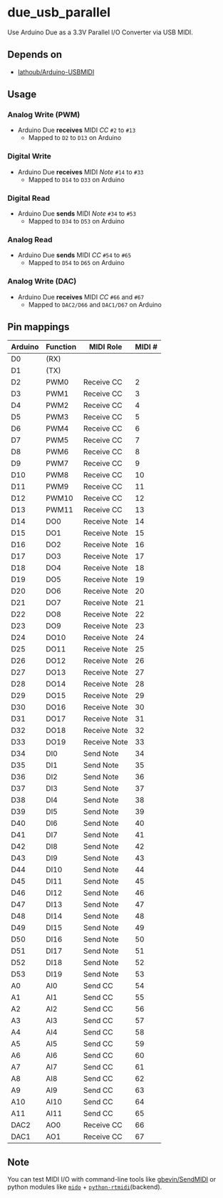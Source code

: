 # due_usb_parallel

Use Arduino Due as a 3.3V Parallel I/O Converter via USB MIDI.

## Depends on

- [lathoub/Arduino-USBMIDI](https://github.com/lathoub/Arduino-USBMIDI)

## Usage

### Analog Write (PWM)
  - Arduino Due **receives** MIDI *CC* `#2` to `#13`
    - Mapped to `D2` to `D13` on Arduino

### Digital Write
  - Arduino Due **receives** MIDI *Note* `#14` to `#33`
    - Mapped to `D14` to `D33` on Arduino

### Digital Read
  - Arduino Due **sends** MIDI *Note* `#34` to `#53`
    - Mapped to `D34` to `D53` on Arduino

### Analog Read
  - Arduino Due **sends** MIDI *CC* `#54` to `#65`
    - Mapped to `D54` to `D65` on Arduino

### Analog Write (DAC)
  - Arduino Due **receives** MIDI *CC* `#66` and `#67`
    - Mapped to `DAC2/D66` and `DAC1/D67` on Arduino

## Pin mappings

| Arduino | Function | MIDI Role    | MIDI # |
| ------- | -------- | ------------ | ------ |
| D0      | (RX)     |              |        |
| D1      | (TX)     |              |        |
| D2      | PWM0     | Receive CC   | 2      |
| D3      | PWM1     | Receive CC   | 3      |
| D4      | PWM2     | Receive CC   | 4      |
| D5      | PWM3     | Receive CC   | 5      |
| D6      | PWM4     | Receive CC   | 6      |
| D7      | PWM5     | Receive CC   | 7      |
| D8      | PWM6     | Receive CC   | 8      |
| D9      | PWM7     | Receive CC   | 9      |
| D10     | PWM8     | Receive CC   | 10     |
| D11     | PWM9     | Receive CC   | 11     |
| D12     | PWM10    | Receive CC   | 12     |
| D13     | PWM11    | Receive CC   | 13     |
| D14     | DO0      | Receive Note | 14     |
| D15     | DO1      | Receive Note | 15     |
| D16     | DO2      | Receive Note | 16     |
| D17     | DO3      | Receive Note | 17     |
| D18     | DO4      | Receive Note | 18     |
| D19     | DO5      | Receive Note | 19     |
| D20     | DO6      | Receive Note | 20     |
| D21     | DO7      | Receive Note | 21     |
| D22     | DO8      | Receive Note | 22     |
| D23     | DO9      | Receive Note | 23     |
| D24     | DO10     | Receive Note | 24     |
| D25     | DO11     | Receive Note | 25     |
| D26     | DO12     | Receive Note | 26     |
| D27     | DO13     | Receive Note | 27     |
| D28     | DO14     | Receive Note | 28     |
| D29     | DO15     | Receive Note | 29     |
| D30     | DO16     | Receive Note | 30     |
| D31     | DO17     | Receive Note | 31     |
| D32     | DO18     | Receive Note | 32     |
| D33     | DO19     | Receive Note | 33     |
| D34     | DI0      | Send Note    | 34     |
| D35     | DI1      | Send Note    | 35     |
| D36     | DI2      | Send Note    | 36     |
| D37     | DI3      | Send Note    | 37     |
| D38     | DI4      | Send Note    | 38     |
| D39     | DI5      | Send Note    | 39     |
| D40     | DI6      | Send Note    | 40     |
| D41     | DI7      | Send Note    | 41     |
| D42     | DI8      | Send Note    | 42     |
| D43     | DI9      | Send Note    | 43     |
| D44     | DI10     | Send Note    | 44     |
| D45     | DI11     | Send Note    | 45     |
| D46     | DI12     | Send Note    | 46     |
| D47     | DI13     | Send Note    | 47     |
| D48     | DI14     | Send Note    | 48     |
| D49     | DI15     | Send Note    | 49     |
| D50     | DI16     | Send Note    | 50     |
| D51     | DI17     | Send Note    | 51     |
| D52     | DI18     | Send Note    | 52     |
| D53     | DI19     | Send Note    | 53     |
| A0      | AI0      | Send CC      | 54     |
| A1      | AI1      | Send CC      | 55     |
| A2      | AI2      | Send CC      | 56     |
| A3      | AI3      | Send CC      | 57     |
| A4      | AI4      | Send CC      | 58     |
| A5      | AI5      | Send CC      | 59     |
| A6      | AI6      | Send CC      | 60     |
| A7      | AI7      | Send CC      | 61     |
| A8      | AI8      | Send CC      | 62     |
| A9      | AI9      | Send CC      | 63     |
| A10     | AI10     | Send CC      | 64     |
| A11     | AI11     | Send CC      | 65     |
| DAC2    | AO0      | Receive CC   | 66     |
| DAC1    | AO1      | Receive CC   | 67     |

## Note

You can test MIDI I/O with command-line tools like [gbevin/SendMIDI](https://github.com/gbevin/SendMIDI) or python modules like [`mido`](https://github.com/mido/mido) + [`python-rtmidi`](https://github.com/SpotlightKid/python-rtmidi)(backend).